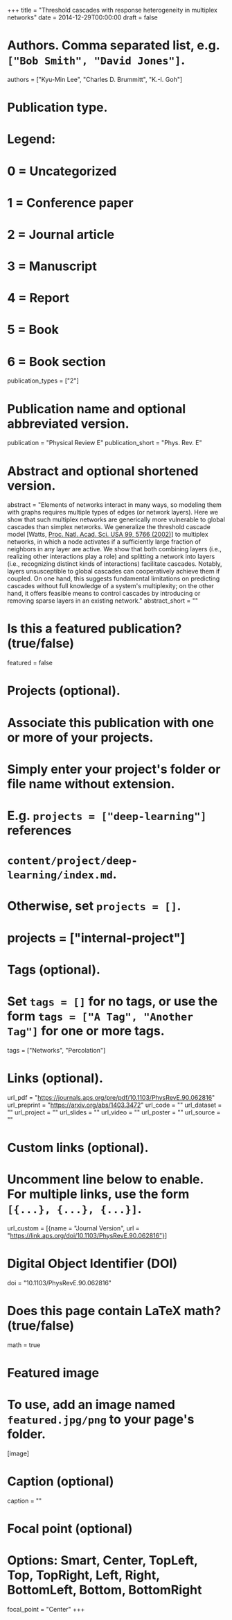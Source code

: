+++
title = "Threshold cascades with response heterogeneity in multiplex networks"
date = 2014-12-29T00:00:00
draft = false

# Authors. Comma separated list, e.g. `["Bob Smith", "David Jones"]`.
authors = ["Kyu-Min Lee", "Charles D. Brummitt", "K.-I. Goh"]


# Publication type.
# Legend:
# 0 = Uncategorized
# 1 = Conference paper
# 2 = Journal article
# 3 = Manuscript
# 4 = Report
# 5 = Book
# 6 = Book section
publication_types = ["2"]

# Publication name and optional abbreviated version.
publication = "Physical Review E"
publication_short = "Phys. Rev. E"

# Abstract and optional shortened version.
abstract = "Elements of networks interact in many ways, so modeling them with graphs requires multiple types of edges (or network layers). Here we show that such multiplex networks are generically more vulnerable to global cascades than simplex networks. We generalize the threshold cascade model [Watts, [Proc. Natl. Acad. Sci. USA 99, 5766 (2002)](https://www.pnas.org/content/99/9/5766)] to multiplex networks, in which a node activates if a sufficiently large fraction of neighbors in any layer are active. We show that both combining layers (i.e., realizing other interactions play a role) and splitting a network into layers (i.e., recognizing distinct kinds of interactions) facilitate cascades. Notably, layers unsusceptible to global cascades can cooperatively achieve them if coupled. On one hand, this suggests fundamental limitations on predicting cascades without full knowledge of a system's multiplexity; on the other hand, it offers feasible means to control cascades by introducing or removing sparse layers in an existing network."
abstract_short = ""


# Is this a featured publication? (true/false)
featured = false

# Projects (optional).
#   Associate this publication with one or more of your projects.
#   Simply enter your project's folder or file name without extension.
#   E.g. `projects = ["deep-learning"]` references 
#   `content/project/deep-learning/index.md`.
#   Otherwise, set `projects = []`.
# projects = ["internal-project"]

# Tags (optional).
#   Set `tags = []` for no tags, or use the form `tags = ["A Tag", "Another Tag"]` for one or more tags.
tags = ["Networks", "Percolation"]

# Links (optional).
url_pdf = "https://journals.aps.org/pre/pdf/10.1103/PhysRevE.90.062816"
url_preprint = "https://arxiv.org/abs/1403.3472"
url_code = ""
url_dataset = ""
url_project = ""
url_slides = ""
url_video = ""
url_poster = ""
url_source = ""

# Custom links (optional).
#   Uncomment line below to enable. For multiple links, use the form `[{...}, {...}, {...}]`.
url_custom = [{name = "Journal Version", url = "https://link.aps.org/doi/10.1103/PhysRevE.90.062816"}]

# Digital Object Identifier (DOI)
doi = "10.1103/PhysRevE.90.062816"

# Does this page contain LaTeX math? (true/false)
math = true

# Featured image
# To use, add an image named `featured.jpg/png` to your page's folder. 
[image]
  # Caption (optional)
  caption = ""

  # Focal point (optional)
  # Options: Smart, Center, TopLeft, Top, TopRight, Left, Right, BottomLeft, Bottom, BottomRight
  focal_point = "Center"
+++


